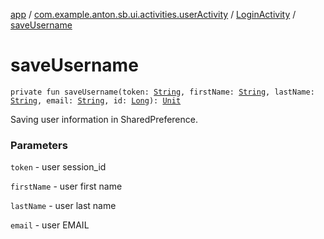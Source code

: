 [app](../../index.md) / [com.example.anton.sb.ui.activities.userActivity](../index.md) / [LoginActivity](index.md) / [saveUsername](./save-username.md)

# saveUsername

`private fun saveUsername(token: `[`String`](https://kotlinlang.org/api/latest/jvm/stdlib/kotlin/-string/index.html)`, firstName: `[`String`](https://kotlinlang.org/api/latest/jvm/stdlib/kotlin/-string/index.html)`, lastName: `[`String`](https://kotlinlang.org/api/latest/jvm/stdlib/kotlin/-string/index.html)`, email: `[`String`](https://kotlinlang.org/api/latest/jvm/stdlib/kotlin/-string/index.html)`, id: `[`Long`](https://kotlinlang.org/api/latest/jvm/stdlib/kotlin/-long/index.html)`): `[`Unit`](https://kotlinlang.org/api/latest/jvm/stdlib/kotlin/-unit/index.html)

Saving user information in SharedPreference.

### Parameters

`token` - user session_id

`firstName` - user first name

`lastName` - user last name

`email` - user EMAIL
